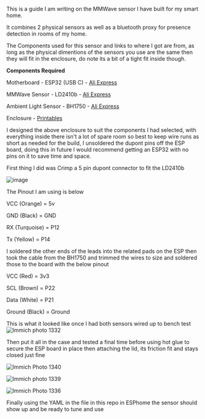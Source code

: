 This is a guide I am writing on the MMWave sensor I have built for my smart home.

It combines 2 physical sensors as well as a bluetooth proxy for presence detection in rooms of my home.

The Components used for this sensor and links to where I got are from, as long as the physical dimentions of the sensors you use are the same then they will fit in the enclosure, do note its a bit of a tight fit inside though.

**Components Required**

Motherboard - ESP32 (USB C) - [Ali Express](https://www.aliexpress.com/p/order/index.html)

MMWave Sensor - LD2410b - [Ali Express](https://www.aliexpress.com/item/1005005087204432.html)

Ambient Light Sensor - BH1750 - [Ali Express](https://www.aliexpress.com/p/order/index.html)

Enclosure - [Printables](https://www.printables.com/model/876849-presense-sensor-enclosure)

I designed the above enclosure to suit the components I had selected, with everything inside there isn't a lot of spare room so best to keep wire runs as short as needed for the build, I unsoldered the dupont pins off the ESP board, doing this in future I would recommend getting an ESP32 with no pins on it to save time and space.

First thing I did was Crimp a 5 pin dupont connector to fit the LD2410b

![image](https://github.com/Sharnyaaa/HASS-Presence/assets/73518453/65428451-3863-4a24-bc40-e6b60d7115b5)

The Pinout I am using is below

  VCC (Orange) = 5v
  
  GND (Black) = GND
  
  RX (Turquoise) = P12
  
  Tx (Yellow) = P14

I soldered the other ends of the leads into the related pads on the ESP then took the cable from the BH1750 and trimmed the wires to size and soldered those to the board with the below pinout

  VCC (Red) = 3v3
  
  SCL (Brown) = P22
  
  Data (White) = P21

  Ground (Black) = Ground

  This is what it looked like once I had both sensors wired up to bench test
![Immich photo 1332](https://github.com/Sharnyaaa/HASS-Presence/assets/73518453/8ce9a5c5-0660-4280-a665-e49168ab6617)

Then put it all in the case and tested a final time before using hot glue to secure the ESP board in place then attaching the lid, its friction fit and stays closed just fine

![Immich Photo 1340](https://github.com/Sharnyaaa/HASS-Presence/assets/73518453/20655de0-c524-40a1-bfd6-2b85c895e8a7)


![Immich photo 1339](https://github.com/Sharnyaaa/HASS-Presence/assets/73518453/6d6a04c6-a431-4229-b0e8-0ce8d10ce60a)


![Immich Photo 1336](https://github.com/Sharnyaaa/HASS-Presence/assets/73518453/bf32d65b-1434-481a-a5e9-57011bd0a11c)

Finally using the YAML in the file in this repo in ESPhome the sensor should show up and be ready to tune and use
